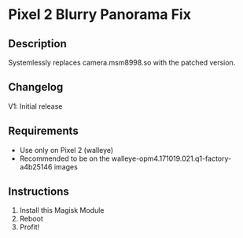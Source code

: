 # **Pixel 2 Blurry Panorama Fix**
## Description
Systemlessly replaces camera.msm8998.so with the patched version.

## Changelog
V1: Initial release

## Requirements
- Use only on Pixel 2 (walleye)
- Recommended to be on the walleye-opm4.171019.021.q1-factory-a4b25146 images

## Instructions
1. Install this Magisk Module
2. Reboot
3. Profit!
